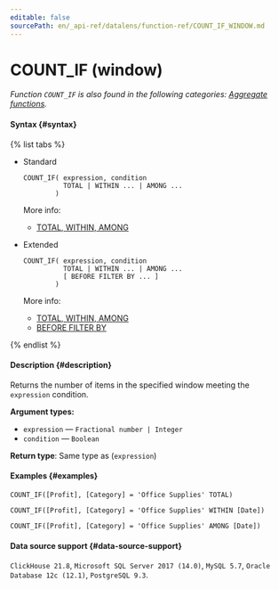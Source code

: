 ```yaml
---
editable: false
sourcePath: en/_api-ref/datalens/function-ref/COUNT_IF_WINDOW.md
---
```


# COUNT_IF (window)

_Function `COUNT_IF` is also found in the following categories: [Aggregate functions](COUNT_IF.md)._

#### Syntax {#syntax}

{% list tabs %}

- Standard

  ```
  COUNT_IF( expression, condition
            TOTAL | WITHIN ... | AMONG ...
          )
  ```

  More info:
  - [TOTAL, WITHIN, AMONG](window-functions.md#syntax-grouping)

- Extended

  ```
  COUNT_IF( expression, condition
            TOTAL | WITHIN ... | AMONG ...
            [ BEFORE FILTER BY ... ]
          )
  ```

  More info:
  - [TOTAL, WITHIN, AMONG](window-functions.md#syntax-grouping)
  - [BEFORE FILTER BY](window-functions.md#syntax-before-filter-by)

{% endlist %}

#### Description {#description}
Returns the number of items in the specified window meeting the `expression` condition.

**Argument types:**
- `expression` — `Fractional number | Integer`
- `condition` — `Boolean`


**Return type**: Same type as (`expression`)

#### Examples {#examples}

```
COUNT_IF([Profit], [Category] = 'Office Supplies' TOTAL)
```

```
COUNT_IF([Profit], [Category] = 'Office Supplies' WITHIN [Date])
```

```
COUNT_IF([Profit], [Category] = 'Office Supplies' AMONG [Date])
```


#### Data source support {#data-source-support}

`ClickHouse 21.8`, `Microsoft SQL Server 2017 (14.0)`, `MySQL 5.7`, `Oracle Database 12c (12.1)`, `PostgreSQL 9.3`.
